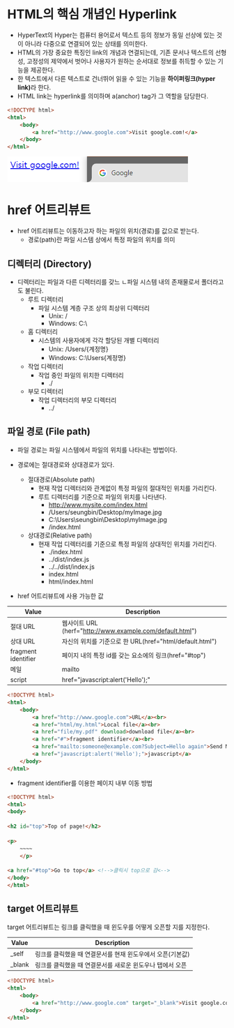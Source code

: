 # HTML의 핵심 개념인 Hyperlink

- HyperText의 Hyper는 컴퓨터 용어로서 텍스트 등의 정보가 동일 선상에 있는 것이 아니라 다중으로 연결되어 있는 상태를 의미한다.
- HTML의 가장 중요한 특징인 link의 개념과 연결되는데, 기존 문서나 텍스트의 선형성, 고정성의 제약에서 벗어나 사용자가 원하는 순서대로 정보를 취득할 수 있는 기능을 제공한다.
- 한 텍스트에서 다른 텍스트로 건너뛰어 읽을 수 있는 기능을 <b>하이퍼링크(hyper link)</b>라 한다.
- HTML link는 hyperlink를 의미하며 a(anchor) tag가 그 역할을 담당한다.

```html
<!DOCTYPE html>
<html>
    <body>
        <a href="http://www.google.com">Visit google.com!</a>
    </body>
</html>
```

![](./img/link.PNG)

# href 어트리뷰트

- href 어트리뷰트는 이동하고자 하는 파일의 위치(경로)를 값으로 받는다.
  - 경로(path)란 파일 시스템 상에서 특정 파일의 위치를 의미

## 디렉터리 (Directory)

- 디렉터리는 파일과 다른 디렉터리를 갖느 ㄴ파일 시스템 내의 존재물로서 폴더라고도 불린다.
  - 루트 디렉터리
    - 파일 시스템 계층 구조 상의 최상위 디렉터리
      - Unix: /
      - Windows: C:\
  - 홈 디렉터리
    - 시스템의 사용자에게 각각 할당된 개별 디렉터리
      - Unix: /Users/{계정명}
      - Windows: C:\Users\{계정명}
  - 작업 디렉터리
    - 작업 중인 파일의 위치한 디렉터리
      - ./
  - 부모 디렉터리
    - 작업 디렉터리의 부모 디렉터리
      - ../

## 파일 경로 (File path)

- 파일 경로는 파일 시스템에서 파일의 위치를 나타내는 방법이다.
- 경로에는 절대경로와 상대경로가 있다.
  - 절대경로(Absolute path)
    - 현재 작업 디렉터리와 관계없이 특정 파일의 절대적인 위치를 가리킨다.
    - 루트 디렉터리를 기준으로 파일의 위치를 나타낸다.
      - http://www.mysite.com/index.html
      - /Users/seungbin/Desktop/myImage.jpg
      - C:\Users\seungbin\Desktop\myImage.jpg
      - /index.html
  - 상대경로(Relative path)
    - 현재 작업 디렉터리를 기준으로 특정 파일의 상대적인 위치를 가리킨다.
      - ./index.html
      - ../dist/index.js
      - ../../dist/index.js
      - index.html
      - html/index.html

- href 어트리뷰트에 사용 가능한 값

| Value               | Description                                               |
| ------------------- | --------------------------------------------------------- |
| 절대 URL            | 웹사이트 URL (herf="http://www.example.com/default.html") |
| 상대 URL            | 자신의 위치를 기준으로 한 URL(href="html/default.html")   |
| fragment identifier | 페이지 내의 특정 id를 갖는 요소에의 링크(href="#top")     |
| 메일                | mailto                                                    |
| script              | href="javascript:alert('Hello');"                         |

```html
<!DOCTYPE html>
<html>
    <body>
        <a href="http://www.google.com">URL</a><br>
        <a href="html/my.html">Local file</a><br>
        <a href="file/my.pdf" download>download file</a><br>
        <a href="#">fragment identifier</a><br>
        <a href="mailto:someone@example.com?Subject=Hello again">Send Mail</a><br>
        <a href="javascript:alert('Hello');">javascript</a>
    </body>
</html>
```

- fragment identifier를 이용한 페이지 내부 이동 방법

```html
<!DOCTYPE html>
<html>
<body>

<h2 id="top">Top of page!</h2>

<p>
    ~~~~
    </p>

<a href="#top">Go to top</a> <!-->클릭시 top으로 감<-->
</body>
</html>
```

## target 어트리뷰트

target 어트리뷰트는 링크를 클릭했을 때 윈도우를 어떻게 오픈할 지를 지정한다.

| Value  | Description                                                |
| ------ | ---------------------------------------------------------- |
| _self  | 링크를 클릭했을 때 연결문서를 현재 윈도우에서 오픈(기본값) |
| _blank | 링크를 클릭했을 때 연결문서를 새로운 윈도우나 탭에서 오픈  |

```html
<!DOCTYPE html>
<html>
    <body>
        <a href="http://www.google.com" target="_blank">Visit google.com</a>
    </body>
</html>
```

